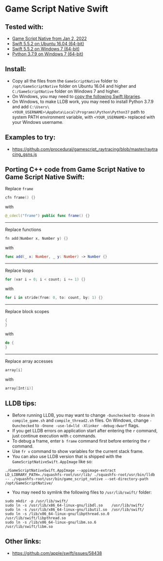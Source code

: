 # Game Script Native Swift

## Tested with:

* [Game Script Native from Jan 2, 2022](https://procedural.itch.io/gamescriptnative)
* [Swift 5.5.2 on Ubuntu 16.04 (64-bit)](https://download.swift.org/swift-5.5.2-release/ubuntu1604/swift-5.5.2-RELEASE/swift-5.5.2-RELEASE-ubuntu16.04.tar.gz)
* [Swift 5.5.2 on Windows 7 (64-bit)](https://download.swift.org/swift-5.5.2-release/windows10/swift-5.5.2-RELEASE/swift-5.5.2-RELEASE-windows10.exe)
* [Python 3.7.9 on Windows 7 (64-bit)](https://www.python.org/ftp/python/3.7.9/python-3.7.9-amd64.exe)

## Install:

* Copy all the files from the `GameScriptNative` folder to `/opt/GameScriptNative` folder on Ubuntu 16.04 and higher and `C:/GameScriptNative` folder on Windows 7 and higher.
* On Windows, you may need to [copy the following Swift libraries](https://forums.swift.org/t/compiling-a-simple-hello-swift-on-windows/40534/4).
* On Windows, to make LLDB work, you may need to install Python 3.7.9 and add `C:\Users\<YOUR_USERNAME>\AppData\Local\Programs\Python\Python37` path to system PATH environment variable, with `<YOUR_USERNAME>` replaced with your Windows username.

## Examples to try:

* https://github.com/procedural/gamescript_raytracing/blob/master/raytracing_gsns.js

## Porting C++ code from Game Script Native to Game Script Native Swift:

Replace `frame`
```cpp
cfn frame() {}
```
with
```swift
@_cdecl("frame") public func frame() {}
```

---

Replace functions
```cpp
fn add(Number x, Number y) {}
```
with
```swift
func add(_ x: Number, _ y: Number) -> Number {}
```

---

Replace loops
```cpp
for (var i = 0; i < count; i += 1) {}
```
with
```swift
for i in stride(from: 0, to: count, by: 1) {}
```

---

Replace block scopes
```cpp
{
}
```
with
```swift
do {
}
```

---

Replace array accesses
```cpp
array[i]
```
with
```swift
array[Int(i)]
```

## LLDB tips:

* Before running LLDB, you may want to change `-Ounchecked` to `-Onone` in `compile_game.sh` and `compile_thread2.sh` files. On Windows, change `-Ounchecked` to `-Onone -use-ld=lld -Xlinker -debug:dwarf` flags.
* If you get LLDB errors on application start after entering the `r` command, just continue execution with `c` commands.
* To debug a frame, enter `b frame` command first before entering the `r` command.
* Use `fr v` command to show variables for the current stack frame.
* You can also use LLDB version that is shipped with the `GameScriptNativeSwift.AppImage` like so:
```
./GameScriptNativeSwift.AppImage --appimage-extract
LD_LIBRARY_PATH=./squashfs-root/usr/lib/ ./squashfs-root/usr/bin/lldb -- ./squashfs-root/usr/bin/game_script_native --set-directory-path /opt/GameScriptNative/
```
* You may need to symlink the following files to `/usr/lib/swift/` folder:
```
sudo mkdir -p /usr/lib/swift/
sudo ln -s /usr/lib/x86_64-linux-gnu/libdl.so    /usr/lib/swift/
sudo ln -s /usr/lib/x86_64-linux-gnu/libutil.so  /usr/lib/swift/
sudo ln -s /lib/x86_64-linux-gnu/libpthread.so.0 /usr/lib/swift/libpthread.so
sudo ln -s /lib/x86_64-linux-gnu/libm.so.6       /usr/lib/swift/libm.so
```

## Other links:

* https://github.com/apple/swift/issues/58438
